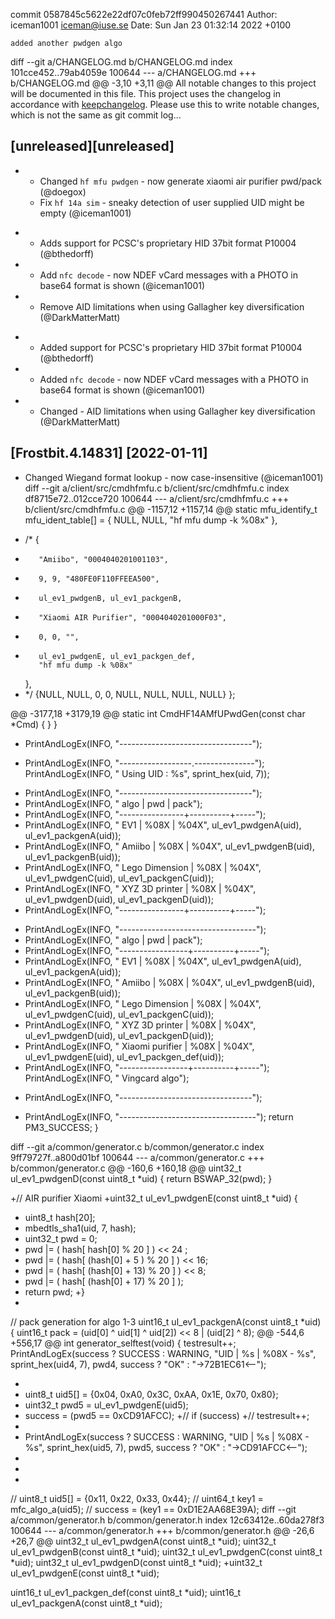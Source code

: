commit 0587845c5622e22df07c0feb72ff990450267441
Author: iceman1001 <iceman@iuse.se>
Date:   Sun Jan 23 01:32:14 2022 +0100

    added another pwdgen algo

diff --git a/CHANGELOG.md b/CHANGELOG.md
index 101cce452..79ab4059e 100644
--- a/CHANGELOG.md
+++ b/CHANGELOG.md
@@ -3,10 +3,11 @@ All notable changes to this project will be documented in this file.
 This project uses the changelog in accordance with [keepchangelog](http://keepachangelog.com/). Please use this to write notable changes, which is not the same as git commit log...
 
 ## [unreleased][unreleased]
+ - Changed `hf mfu pwdgen` - now generate xiaomi air purifier pwd/pack (@doegox)
  - Fix `hf 14a sim` - sneaky detection of user supplied UID might be empty (@iceman1001)
- - Adds support for PCSC's proprietary HID 37bit format P10004 (@bthedorff)
- - Add `nfc decode` - now NDEF vCard messages with a PHOTO in base64 format is shown (@iceman1001)
- - Remove AID limitations when using Gallagher key diversification (@DarkMatterMatt)
+ - Added support for PCSC's proprietary HID 37bit format P10004 (@bthedorff)
+ - Added `nfc decode` - now NDEF vCard messages with a PHOTO in base64 format is shown (@iceman1001)
+ - Changed - AID limitations when using Gallagher key diversification (@DarkMatterMatt)
 
 ## [Frostbit.4.14831] [2022-01-11]
  - Changed Wiegand format lookup - now case-insensitive (@iceman1001)
diff --git a/client/src/cmdhfmfu.c b/client/src/cmdhfmfu.c
index df8715e72..012cce720 100644
--- a/client/src/cmdhfmfu.c
+++ b/client/src/cmdhfmfu.c
@@ -1157,12 +1157,14 @@ static mfu_identify_t mfu_ident_table[] = {
         NULL, NULL,
         "hf mfu dump -k %08x"
     },
+    /*
     {
-        "Amiibo", "0004040201001103",
-        9, 9, "480FE0F110FFEEA500",
-        ul_ev1_pwdgenB, ul_ev1_packgenB,
+        "Xiaomi AIR Purifier", "0004040201000F03",
+        0, 0, "",
+        ul_ev1_pwdgenE, ul_ev1_packgen_def,
         "hf mfu dump -k %08x"
     },
+    */
     {NULL, NULL, 0, 0, NULL, NULL, NULL, NULL}
 };
 
@@ -3177,18 +3179,19 @@ static int CmdHF14AMfUPwdGen(const char *Cmd) {
         }
     }
 
-    PrintAndLogEx(INFO, "---------------------------------");
+    PrintAndLogEx(INFO, "------------------.---------------");
     PrintAndLogEx(INFO, " Using UID : %s", sprint_hex(uid, 7));
-    PrintAndLogEx(INFO, "---------------------------------");
-    PrintAndLogEx(INFO, " algo           | pwd      | pack");
-    PrintAndLogEx(INFO, "----------------+----------+-----");
-    PrintAndLogEx(INFO, " EV1            | %08X | %04X", ul_ev1_pwdgenA(uid), ul_ev1_packgenA(uid));
-    PrintAndLogEx(INFO, " Amiibo         | %08X | %04X", ul_ev1_pwdgenB(uid), ul_ev1_packgenB(uid));
-    PrintAndLogEx(INFO, " Lego Dimension | %08X | %04X", ul_ev1_pwdgenC(uid), ul_ev1_packgenC(uid));
-    PrintAndLogEx(INFO, " XYZ 3D printer | %08X | %04X", ul_ev1_pwdgenD(uid), ul_ev1_packgenD(uid));
-    PrintAndLogEx(INFO, "----------------+----------+-----");
+    PrintAndLogEx(INFO, "----------------------------------");
+    PrintAndLogEx(INFO, " algo            | pwd      | pack");
+    PrintAndLogEx(INFO, "-----------------+----------+-----");
+    PrintAndLogEx(INFO, " EV1             | %08X | %04X", ul_ev1_pwdgenA(uid), ul_ev1_packgenA(uid));
+    PrintAndLogEx(INFO, " Amiibo          | %08X | %04X", ul_ev1_pwdgenB(uid), ul_ev1_packgenB(uid));
+    PrintAndLogEx(INFO, " Lego Dimension  | %08X | %04X", ul_ev1_pwdgenC(uid), ul_ev1_packgenC(uid));
+    PrintAndLogEx(INFO, " XYZ 3D printer  | %08X | %04X", ul_ev1_pwdgenD(uid), ul_ev1_packgenD(uid));
+    PrintAndLogEx(INFO, " Xiaomi purifier | %08X | %04X", ul_ev1_pwdgenE(uid), ul_ev1_packgen_def(uid));
+    PrintAndLogEx(INFO, "-----------------+----------+-----");
     PrintAndLogEx(INFO, " Vingcard algo");
-    PrintAndLogEx(INFO, "---------------------------------");
+    PrintAndLogEx(INFO, "----------------------------------");
     return PM3_SUCCESS;
 }
 
diff --git a/common/generator.c b/common/generator.c
index 9ff79727f..a800d01bf 100644
--- a/common/generator.c
+++ b/common/generator.c
@@ -160,6 +160,18 @@ uint32_t ul_ev1_pwdgenD(const uint8_t *uid) {
     return BSWAP_32(pwd);
 }
 
+// AIR purifier Xiaomi
+uint32_t ul_ev1_pwdgenE(const uint8_t *uid) {
+    uint8_t hash[20];
+    mbedtls_sha1(uid, 7, hash);
+    uint32_t pwd = 0;
+    pwd |= ( hash[ hash[0] % 20 ] ) << 24 ;
+    pwd |= ( hash[ (hash[0] + 5 ) % 20 ] ) << 16;
+    pwd |= ( hash[ (hash[0] + 13) % 20 ] ) << 8;
+    pwd |= ( hash[ (hash[0] + 17) % 20 ] );
+    return pwd;
+}
+
 // pack generation for algo 1-3
 uint16_t ul_ev1_packgenA(const uint8_t *uid) {
     uint16_t pack = (uid[0] ^ uid[1] ^ uid[2]) << 8 | (uid[2] ^ 8);
@@ -544,6 +556,17 @@ int generator_selftest(void) {
         testresult++;
     PrintAndLogEx(success ? SUCCESS : WARNING, "UID | %s | %08X - %s", sprint_hex(uid4, 7), pwd4, success ? "OK" : "->72B1EC61<--");
 
+
+    uint8_t uid5[] = {0x04, 0xA0, 0x3C, 0xAA, 0x1E, 0x70, 0x80};
+    uint32_t pwd5 = ul_ev1_pwdgenE(uid5);
+    success = (pwd5 == 0xCD91AFCC);
+//    if (success)
+//        testresult++;
+
+    PrintAndLogEx(success ? SUCCESS : WARNING, "UID | %s | %08X - %s", sprint_hex(uid5, 7), pwd5, success ? "OK" : "->CD91AFCC<--");
+
+
+
 //    uint8_t uid5[] = {0x11, 0x22, 0x33, 0x44};
 //    uint64_t key1 = mfc_algo_a(uid5);
 //    success = (key1 == 0xD1E2AA68E39A);
diff --git a/common/generator.h b/common/generator.h
index 12c63412e..60da278f3 100644
--- a/common/generator.h
+++ b/common/generator.h
@@ -26,6 +26,7 @@ uint32_t ul_ev1_pwdgenA(const uint8_t *uid);
 uint32_t ul_ev1_pwdgenB(const uint8_t *uid);
 uint32_t ul_ev1_pwdgenC(const uint8_t *uid);
 uint32_t ul_ev1_pwdgenD(const uint8_t *uid);
+uint32_t ul_ev1_pwdgenE(const uint8_t *uid);
 
 uint16_t ul_ev1_packgen_def(const uint8_t *uid);
 uint16_t ul_ev1_packgenA(const uint8_t *uid);
